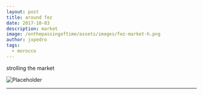 ```yaml
---
layout: post
title: around fez
date: 2017-10-03
description: market
image: /onthepassingoftime/assets/images/fez-market-h.png
author: jxpedro
tags: 
  - morocco
---
```

<p >strolling the market</p>

![Placeholder](/onthepassingoftime/assets/images/fez-market.jpeg)

<p></p>

<hr/>